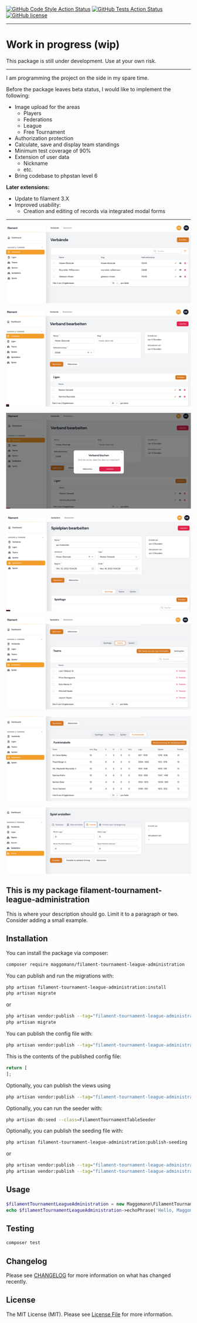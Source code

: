 [![GitHub Code Style Action Status](https://img.shields.io/github/actions/workflow/status/Maggomann/filament-tournament-league-administration/run-phpstan.yml?branch%3Abeta&label=code%20style)](https://github.com/Maggomann/filament-tournament-league-administration/actions?query=workflow%3Arun-phpstan+branch%3Abeta) [![GitHub Tests Action Status](https://img.shields.io/github/actions/workflow/status/Maggomann/filament-tournament-league-administration/run-tests.yml?branch%3Abeta&label=tests)](https://github.com/Maggomann/filament-tournament-league-administration/actions?query=workflow%3Arun-tests+branch%3Abeta)[![GitHub license](https://img.shields.io/github/license/Maggomann/filament-tournament-league-administration)](https://github.com/Maggomann/filament-tournament-league-administration/blob/beta/LICENSE.md)

---

# Work in progress (wip)

This package is still under development. Use at your own risk.

---

I am programming the project on the side in my spare time.

Before the package leaves beta status, I would like to implement the following:

- Image upload for the areas
  - Players
  - Federations
  - League
  - Free Tournament
- Authorization protection
- Calculate, save and display team standings
- Minimum test coverage of 90%
- Extension of user data
  - Nickname
  - etc.
- Bring codebase to phpstan level 6

**Later extensions:**

- Update to filament 3.X
- Improved usability:
  - Creation and editing of records via integrated modal forms

---

![verbaende](./src/docs/assets/001_verbaende.png)

![verbaend bearbeiten](./src/docs/assets/002_verband_bearbeiten.png)

![verbaend bearbeiten](./src/docs/assets/004_verband_loeschen.png)

![spielplan bearbeiten](./src/docs/assets/006_spielplan_bearbeiten.png)

![spielplan teams](./src/docs/assets/008_spielplan_teams.png)

![spielplan punktetabelle](./src/docs/assets/011_spielplan_punktetabelle.png)

![spiel erstellen reiter punkte](./src/docs/assets/010_spiel_erstellen_reiter_punkte.png)


## This is my package filament-tournament-league-administration

This is where your description should go. Limit it to a paragraph or two. Consider adding a small example.

## Installation

You can install the package via composer:

```bash
composer require maggomann/filament-tournament-league-administration
```

You can publish and run the migrations with:

```bash
php artisan filament-tournament-league-administration:install
php artisan migrate
```

or

```bash
php artisan vendor:publish --tag="filament-tournament-league-administration-migrations"
php artisan migrate
```

You can publish the config file with:

```bash
php artisan vendor:publish --tag="filament-tournament-league-administration-config"
```

This is the contents of the published config file:

```php
return [
];
```

Optionally, you can publish the views using

```bash
php artisan vendor:publish --tag="filament-tournament-league-administration-views"
```

Optionally, you can run the seeder with:

```bash
php artisan db:seed --class=FilamentTournamentTableSeeder
```


Optionally, you can publish the seeding file with:

```bash
php artisan filament-tournament-league-administration:publish-seeding
```
or

```bash
php artisan vendor:publish --tag="filament-tournament-league-administration-seeders"
php artisan vendor:publish --tag="filament-tournament-league-administration-factories"
```

## Usage

```php
$filamentTournamentLeagueAdministration = new Maggomann\FilamentTournamentLeagueAdministration();
echo $filamentTournamentLeagueAdministration->echoPhrase('Hello, Maggomann!');
```

## Testing

```bash
composer test
```

## Changelog

Please see [CHANGELOG](CHANGELOG.md) for more information on what has changed recently.

## License

The MIT License (MIT). Please see [License File](LICENSE.md) for more information.
